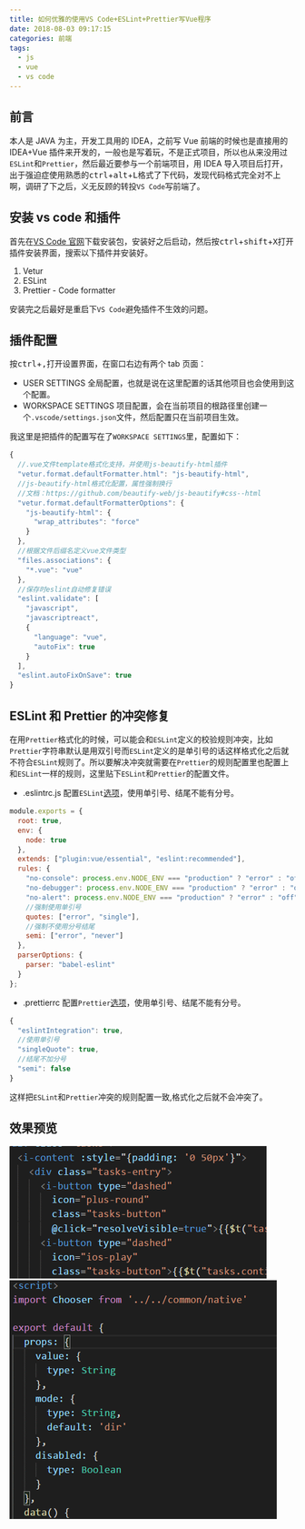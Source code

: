 ```yaml
---
title: 如何优雅的使用VS Code+ESLint+Prettier写Vue程序
date: 2018-08-03 09:17:15
categories: 前端
tags:
  - js
  - vue
  - vs code
---
```


## 前言

本人是 JAVA 为主，开发工具用的 IDEA，之前写 Vue 前端的时候也是直接用的 IDEA+Vue 插件来开发的，一般也是写着玩，不是正式项目，所以也从来没用过`ESLint`和`Prettier`，然后最近要参与一个前端项目，用 IDEA 导入项目后打开，出于强迫症使用熟悉的<kbd>ctrl</kbd>+<kbd>alt</kbd>+<kbd>L</kbd>格式了下代码，发现代码格式完全对不上啊，调研了下之后，义无反顾的转投`VS Code`写前端了。

## 安装 vs code 和插件

首先在[VS Code 官网](https://code.visualstudio.com/)下载安装包，安装好之后启动，然后按<kbd>ctrl</kbd>+<kbd>shift</kbd>+<kbd>X</kbd>打开插件安装界面，搜索以下插件并安装好。

1.  Vetur
2.  ESLint
3.  Prettier - Code formatter

安装完之后最好是重启下`VS Code`避免插件不生效的问题。

## 插件配置

按<kbd>ctrl</kbd>+<kbd>,</kbd>打开设置界面，在窗口右边有两个 tab 页面：

- USER SETTINGS
  全局配置，也就是说在这里配置的话其他项目也会使用到这个配置。
- WORKSPACE SETTINGS
  项目配置，会在当前项目的根路径里创建一个`.vscode/settings.json`文件，然后配置只在当前项目生效。

我这里是把插件的配置写在了`WORKSPACE SETTINGS`里，配置如下：

```js
{
  //.vue文件template格式化支持，并使用js-beautify-html插件
  "vetur.format.defaultFormatter.html": "js-beautify-html",
  //js-beautify-html格式化配置，属性强制换行
  //文档：https://github.com/beautify-web/js-beautify#css--html
  "vetur.format.defaultFormatterOptions": {
    "js-beautify-html": {
      "wrap_attributes": "force"
    }
  },
  //根据文件后缀名定义vue文件类型
  "files.associations": {
    "*.vue": "vue"
  },
  //保存时eslint自动修复错误
  "eslint.validate": [
    "javascript",
    "javascriptreact",
    {
      "language": "vue",
      "autoFix": true
    }
  ],
  "eslint.autoFixOnSave": true
}
```

## ESLint 和 Prettier 的冲突修复

在用`Prettier`格式化的时候，可以能会和`ESLint`定义的校验规则冲突，比如`Prettier`字符串默认是用双引号而`ESLint`定义的是单引号的话这样格式化之后就不符合`ESLint`规则了。所以要解决冲突就需要在`Prettier`的规则配置里也配置上和`ESLint`一样的规则，这里贴下`ESLint`和`Prettier`的配置文件。

- .eslintrc.js
  配置`ESLint`[选项](http://eslint.cn/docs/rules/)，使用单引号、结尾不能有分号。

```js
module.exports = {
  root: true,
  env: {
    node: true
  },
  extends: ["plugin:vue/essential", "eslint:recommended"],
  rules: {
    "no-console": process.env.NODE_ENV === "production" ? "error" : "off",
    "no-debugger": process.env.NODE_ENV === "production" ? "error" : "off",
    "no-alert": process.env.NODE_ENV === "production" ? "error" : "off",
    //强制使用单引号
    quotes: ["error", "single"],
    //强制不使用分号结尾
    semi: ["error", "never"]
  },
  parserOptions: {
    parser: "babel-eslint"
  }
};
```

- .prettierrc
  配置`Prettier`[选项](https://prettier.io/docs/en/options.html)，使用单引号、结尾不能有分号。

```js
{
  "eslintIntegration": true,
  //使用单引号
  "singleQuote": true,
  //结尾不加分号
  "semi": false
}
```

这样把`ESLint`和`Prettier`冲突的规则配置一致,格式化之后就不会冲突了。

## 效果预览
![格式化template](vscode-vue-eslint-prettier/template-format.gif)  
![格式化js](vscode-vue-eslint-prettier/js-format.gif)  
